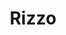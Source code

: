---
pid: ch770
title: Rizzo
location_transcription: 
coordinates: "[-75.163393366372, 39.952385300897]"
zipcode: '19136'
gen_neighborhood: Northeast Philadelphia
neighborhood: Holmsburg
outside_phl: 
age: '65'
age_range: 60-69
instagram: 
image_file_name: ch_770.jpg
proposal_transcription: Rizzo S/B in the cc of City Hall Court Yard
topic: Politics,Unknown
topic_summary: 0, 0
type: Sculpture Statue
keywords_other: 
credit: JP Carrello
image_labels: 
twitter: 
facebook: 
permalink: "/monuments/ch770/"
layout: item-page
---